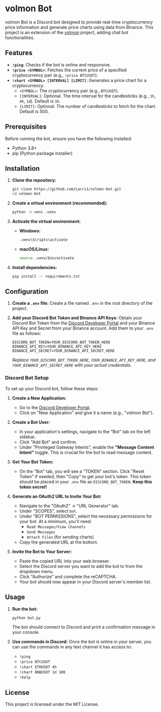 # volmon Bot

volmon Bot is a Discord bot designed to provide real-time cryptocurrency price information and generate price charts using data from Binance. This project is an extension of the [volmon](https://github.com/Lacri1/VolMon) project, adding chat bot functionalities.

## Features

*   **`!ping`**: Checks if the bot is online and responsive.
*   **`!price <SYMBOL>`**: Fetches the current price of a specified cryptocurrency pair (e.g., `!price BTCUSDT`).
*   **`!chart <SYMBOL> [INTERVAL] [LIMIT]`**: Generates a price chart for a cryptocurrency.
    *   `<SYMBOL>`: The cryptocurrency pair (e.g., `BTCUSDT`).
    *   `[INTERVAL]`: Optional. The time interval for the candlesticks (e.g., `1h`, `4h`, `1d`). Default is `1h`.
    *   `[LIMIT]`: Optional. The number of candlesticks to fetch for the chart. Default is 500.

## Prerequisites

Before running the bot, ensure you have the following installed:

*   Python 3.8+
*   pip (Python package installer)

## Installation

1.  **Clone the repository:**
    ```bash
    git clone https://github.com/Lacri1/volmon-bot.git
    cd volmon-bot
    ```

2.  **Create a virtual environment (recommended):**
    ```bash
    python -m venv .venv
    ```

3.  **Activate the virtual environment:**
    *   **Windows:**
        ```bash
        .venv\Scripts\activate
        ```
    *   **macOS/Linux:**
        ```bash
        source .venv/bin/activate
        ```

4.  **Install dependencies:**
    ```bash
    pip install -r requirements.txt
    ```

## Configuration

1.  **Create a `.env` file:**
    Create a file named `.env` in the root directory of the project.

2.  **Add your Discord Bot Token and Binance API Keys:**
    Obtain your Discord Bot Token from the [Discord Developer Portal](https://discord.com/developers/applications) and your Binance API Key and Secret from your Binance account. Add them to your `.env` file as follows:

    ```
    DISCORD_BOT_TOKEN=YOUR_DISCORD_BOT_TOKEN_HERE
    BINANCE_API_KEY=YOUR_BINANCE_API_KEY_HERE
    BINANCE_API_SECRET=YOUR_BINANCE_API_SECRET_HERE
    ```
    *Replace `YOUR_DISCORD_BOT_TOKEN_HERE`, `YOUR_BINANCE_API_KEY_HERE`, and `YOUR_BINANCE_API_SECRET_HERE` with your actual credentials.*

### Discord Bot Setup

To set up your Discord bot, follow these steps:

1.  **Create a New Application:**
    *   Go to the [Discord Developer Portal](https://discord.com/developers/applications).
    *   Click on "New Application" and give it a name (e.g., "volmon Bot").

2.  **Create a Bot User:**
    *   In your application's settings, navigate to the "Bot" tab on the left sidebar.
    *   Click "Add Bot" and confirm.
    *   Under "Privileged Gateway Intents", enable the **"Message Content Intent"** toggle. This is crucial for the bot to read message content.

3.  **Get Your Bot Token:**
    *   On the "Bot" tab, you will see a "TOKEN" section. Click "Reset Token" if needed, then "Copy" to get your bot's token. This token should be placed in your `.env` file as `DISCORD_BOT_TOKEN`. **Keep this token secret!**

4.  **Generate an OAuth2 URL to Invite Your Bot:**
    *   Navigate to the "OAuth2" -> "URL Generator" tab.
    *   Under "SCOPES", select `bot`.
    *   Under "BOT PERMISSIONS", select the necessary permissions for your bot. At a minimum, you'll need:
        *   `Read Messages/View Channels`
        *   `Send Messages`
        *   `Attach Files` (for sending charts)
    *   Copy the generated URL at the bottom.

5.  **Invite the Bot to Your Server:**
    *   Paste the copied URL into your web browser.
    *   Select the Discord server you want to add the bot to from the dropdown menu.
    *   Click "Authorize" and complete the reCAPTCHA.
    *   Your bot should now appear in your Discord server's member list.

## Usage

1.  **Run the bot:**
    ```bash
    python bot.py
    ```
    The bot should connect to Discord and print a confirmation message in your console.

2.  **Use commands in Discord:**
    Once the bot is online in your server, you can use the commands in any text channel it has access to:
    *   `!ping`
    *   `!price BTCUSDT`
    *   `!chart ETHUSDT 4h`
    *   `!chart BNBUSDT 1d 100`
    *   `!help`

## License

This project is licensed under the MIT License.